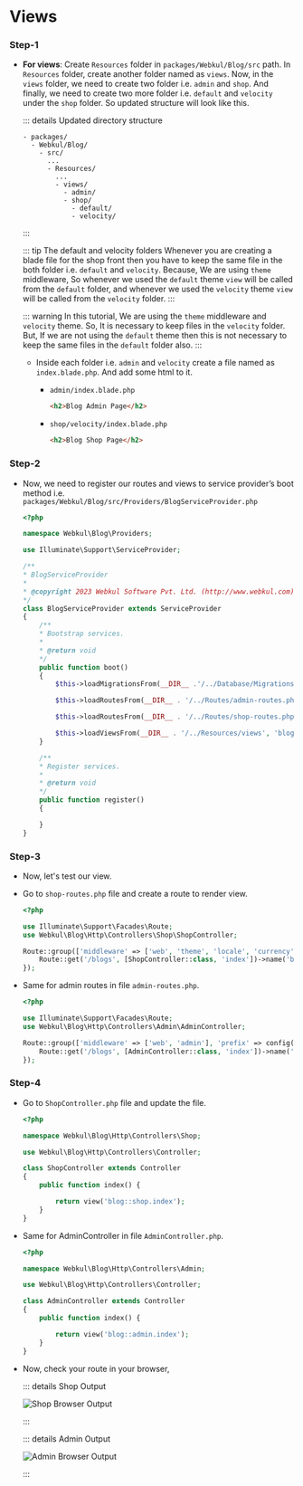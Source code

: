 # Views

### Step-1

  - **For views**: Create `Resources` folder in `packages/Webkul/Blog/src` path. In `Resources` folder, create another folder named as `views`. Now, in the `views` folder, we need to create two folder i.e. `admin` and `shop`. And finally, we need to create two more folder i.e. `default` and `velocity` under the `shop` folder. So updated structure will look like this.

    ::: details Updated directory structure

    ```
    - packages/
      - Webkul/Blog/
        - src/
          ...
          - Resources/
            ...
            - views/
              - admin/
              - shop/
                - default/
                - velocity/
    ```
    :::

    ::: tip The default and velocity folders
    Whenever you are creating a blade file for the shop front then you have to keep the same file in the both folder i.e. `default` and `velocity`. Because, We are using `theme` middleware, So whenever we used the `default` theme `view` will be called from the `default` folder, and whenever we used the `velocity` theme `view` will be called from the `velocity` folder.
    :::

    ::: warning
    In this tutorial, We are using the `theme` middleware and `velocity` theme. So, It is necessary to keep files in the `velocity` folder. But, If we are not using the `default` theme then this is not necessary to keep the same files in the `default` folder also.
    :::
    
    - Inside each folder i.e. `admin` and `velocity` create a file named as `index.blade.php`. And add some html to it.

      - `admin/index.blade.php`

        ```html
        <h2>Blog Admin Page</h2>
        ```

      - `shop/velocity/index.blade.php`

        ```html
        <h2>Blog Shop Page</h2>
        ```

### Step-2

- Now, we need to register our routes and views to service provider’s boot method i.e. `packages/Webkul/Blog/src/Providers/BlogServiceProvider.php`

  ```php
  <?php

  namespace Webkul\Blog\Providers;

  use Illuminate\Support\ServiceProvider;

  /**
  * BlogServiceProvider
  *
  * @copyright 2023 Webkul Software Pvt. Ltd. (http://www.webkul.com)
  */
  class BlogServiceProvider extends ServiceProvider
  {
      /**
      * Bootstrap services.
      *
      * @return void
      */
      public function boot()
      {
          $this->loadMigrationsFrom(__DIR__ .'/../Database/Migrations');

          $this->loadRoutesFrom(__DIR__ . '/../Routes/admin-routes.php');

          $this->loadRoutesFrom(__DIR__ . '/../Routes/shop-routes.php');

          $this->loadViewsFrom(__DIR__ . '/../Resources/views', 'blog');
      }

      /**
      * Register services.
      *
      * @return void
      */
      public function register()
      {

      }
  }
  ```

### Step-3

- Now, let's test our view.

- Go to `shop-routes.php` file and create a route to render view.

  ```php
  <?php

  use Illuminate\Support\Facades\Route;
  use Webkul\Blog\Http\Controllers\Shop\ShopController;

  Route::group(['middleware' => ['web', 'theme', 'locale', 'currency']], function () {
      Route::get('/blogs', [ShopController::class, 'index'])->name('blog.shop.index');
  });
  ```

- Same for admin routes in file `admin-routes.php`.

  ```php
  <?php

  use Illuminate\Support\Facades\Route;
  use Webkul\Blog\Http\Controllers\Admin\AdminController;

  Route::group(['middleware' => ['web', 'admin'], 'prefix' => config('app.admin_url')], function () {
      Route::get('/blogs', [AdminController::class, 'index'])->name('blog.admin.index');
  });
  ```

### Step-4

- Go to `ShopController.php` file and update the file.

  ```php
  <?php

  namespace Webkul\Blog\Http\Controllers\Shop;

  use Webkul\Blog\Http\Controllers\Controller;

  class ShopController extends Controller
  {
      public function index() {

          return view('blog::shop.index');
      }
  }
  ```

- Same for AdminController in file `AdminController.php`.

  ```php
  <?php

  namespace Webkul\Blog\Http\Controllers\Admin;

  use Webkul\Blog\Http\Controllers\Controller;

  class AdminController extends Controller
  {
      public function index() {

          return view('blog::admin.index');
      }
  }
  ```  

- Now, check your route in your browser,

  ::: details Shop Output

  ![Shop Browser Output](../../assets/images/1.5.x/package-development/blog-shop-output.png)

  :::

  ::: details Admin Output

  ![Admin Browser Output](../../assets/images/1.5.x/package-development/blog-admin-output.png)

  :::